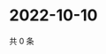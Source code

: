 # 2022-10-10

共 0 条

<!-- BEGIN WEIBO -->
<!-- 最后更新时间 Mon Oct 10 2022 16:13:54 GMT+0800 (China Standard Time) -->

<!-- END WEIBO -->
